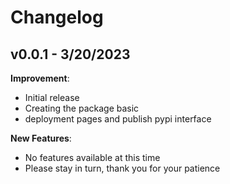 # Changelog

## v0.0.1 - 3/20/2023

**Improvement**:

-   Initial release
-   Creating the package basic 
-   deployment pages and publish pypi interface

**New Features**:

-  No features available at this time
-  Please stay in turn, thank you for your patience 
